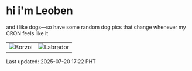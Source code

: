 # hi i'm Leoben

and i like dogs—so have some random dog pics that change whenever my CRON feels like it

|  |  |
|--------|----------|
| ![Borzoi](https://random-dog-vercel.vercel.app/api/random-borzoi?v=1753003349) | ![Labrador](https://random-dog-vercel.vercel.app/api/random-labrador?v=1753003349) |

Last updated: 2025-07-20 17:22 PHT
